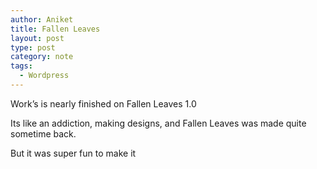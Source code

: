 ```yaml
---
author: Aniket
title: Fallen Leaves
layout: post
type: post
category: note
tags:
  - Wordpress
---
```

Work’s is nearly finished on Fallen Leaves 1.0

Its like an addiction, making designs, and Fallen Leaves was made quite sometime back.

But it was super fun to make it